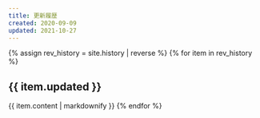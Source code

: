```yaml
---
title: 更新履歴
created: 2020-09-09
updated: 2021-10-27
---
```

{% assign rev_history = site.history | reverse %}
{% for item in rev_history %}
## <a name="{{ item.updated }}">{{ item.updated }}</a>
{{ item.content | markdownify }}
{% endfor %}
